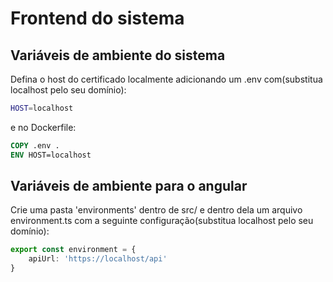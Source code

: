 # Frontend do sistema

## Variáveis de ambiente do sistema

Defina o host do certificado localmente adicionando um .env com(substitua localhost pelo seu domínio):

```bash
HOST=localhost
```

e no Dockerfile:

```Dockerfile
COPY .env .
ENV HOST=localhost
```

## Variáveis de ambiente para o angular

Crie uma pasta 'environments' dentro de src/ e dentro dela um arquivo environment.ts com a seguinte configuração(substitua localhost pelo seu domínio):

```Typescript
export const environment = {
    apiUrl: 'https://localhost/api'
}
```
